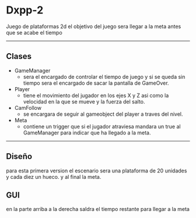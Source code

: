 # Dxpp-2
Juego de plataformas 2d el objetivo del juego sera llegar a la meta antes que se acabe el tiempo
___
## Clases

+ GameManager
  - sera el encargado de controlar el tiempo de juego y si se queda sin tiempo sera el encargado de sacar la pantalla de GameOver.
+ Player
  - tiene el movimiento del jugador en los ejes X y Z asi como la velocidad en la que se mueve y la fuerza del salto.
+ CamFollow
  - se encargara de seguir al gameobject del player a traves del nivel.
+ Meta
  - contiene un trigger que si el jugador atraviesa mandara un true al GameManager para indicar que ha llegado a la meta.

___
## Diseño
para esta primera version  el escenario sera una plataforma de 20 unidades y cada diez un hueco. y al final la meta.
## GUI
en la parte arriba a la derecha saldra el tiempo restante para llegar a la meta

